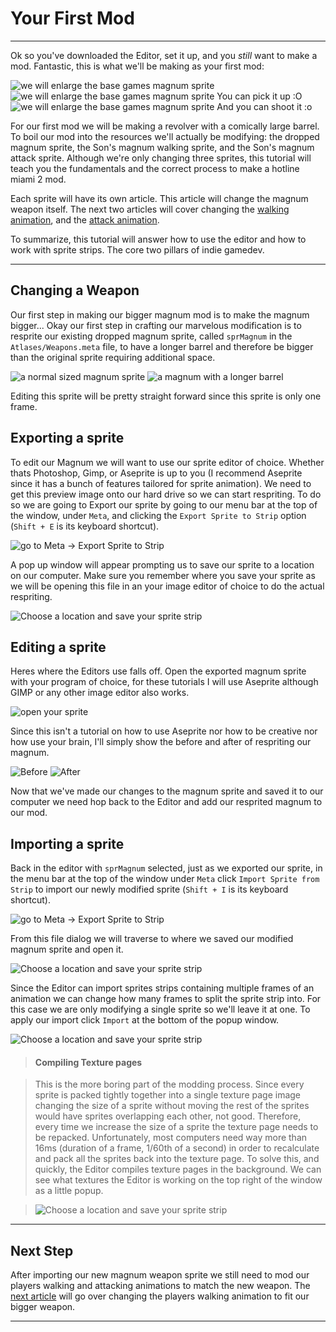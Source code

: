 # Your First Mod

---

Ok so you've downloaded the Editor, set it up, and you *still* want to make a mod.
Fantastic, this is what we'll be making as your first mod:

<div class="fartbox">
<span>
<img src="/Tutorials/2/showoff0.png" alt="we will enlarge the base games magnum sprite">
</span>
<span>
<img src="/Tutorials/2/showoff1.png" alt="we will enlarge the base games magnum sprite">
You can pick it up :O
</span>
<span>
<img src="/Tutorials/2/showoff2.png" alt="we will enlarge the base games magnum sprite">
And you can shoot it :o
</span>
</div>

For our first mod we will be making a revolver with a comically large barrel. To boil our mod into the resources we'll actually be modifying: the dropped magnum sprite, the Son's magnum walking sprite, and the Son's magnum attack sprite. Although we're only changing three sprites, this tutorial will teach you the fundamentals and the correct process to make a hotline miami 2 mod.

Each sprite will have its own article. This article will change the magnum weapon itself. The next two articles will cover changing the [walking animation](/Tutorials/3/), and the [attack animation](/Tutorials/4/).

To summarize, this tutorial will answer how to use the editor and how to work with sprite strips. The core two pillars of indie gamedev.

---

<!-- ## Step #1 -->

## Changing a Weapon

Our first step in making our bigger magnum mod is to make the magnum bigger... Okay our first step in crafting our marvelous modification is to resprite our existing dropped magnum sprite, called `sprMagnum` in the `Atlases/Weapons.meta` file, to have a longer barrel and therefore be bigger than the original sprite requiring additional space.


<div class="fartbox">
<span>
<img src="/Tutorials/2/magnum_preview_normal.png" alt="a normal sized magnum sprite">
</span>
<span>
<img src="/Tutorials/2/magnum_preview_long.png" alt="a magnum with a longer barrel">
</span>
</div>

Editing this sprite will be pretty straight forward since this sprite is only one frame.

## Exporting a sprite

To edit our Magnum we will want to use our sprite editor of choice. Whether thats Photoshop, Gimp, or Aseprite is up to you (I recommend Aseprite since it has a bunch of features tailored for sprite animation). We need to get this preview image onto our hard drive so we can start respriting. To do so we are going to Export our sprite by going to our menu bar at the top of the window, under `Meta`, and clicking the `Export Sprite to Strip` option (`Shift + E` is its keyboard shortcut).

<img src="/Tutorials/2/magnum_export_start.png" alt="go to Meta -> Export Sprite to Strip">

A pop up window will appear prompting us to save our sprite to a location on our computer. Make sure you remember where you save your sprite as we will be opening this file in an your image editor of choice to do the actual respriting. 

<img src="/Tutorials/2/magnum_export_window.png" alt="Choose a location and save your sprite strip">


## Editing a sprite

Heres where the Editors use falls off. Open the exported magnum sprite with your program of choice, for these tutorials I will use Aseprite although GIMP or any other image editor also works.

<img src="/Tutorials/2/open_spritestrip.png" alt="open your sprite">

Since this isn't a tutorial on how to use Aseprite nor how to be creative nor how use your brain, I'll simply show the before and after of respriting our magnum.

<img src="/Tutorials/2/aseprite_0.png" alt="Before">
<img src="/Tutorials/2/aseprite_1.png" alt="After">

Now that we've made our changes to the magnum sprite and saved it to our computer we need hop back to the Editor and add our resprited magnum to our mod.


## Importing a sprite

Back in the editor with `sprMagnum` selected, just as we exported our sprite, in the menu bar at the top of the window under `Meta` click `Import Sprite from Strip` to import our newly modified sprite (`Shift + I` is its keyboard shortcut).


<img src="/Tutorials/2/magnum_import_start.png" alt="go to Meta -> Export Sprite to Strip">

From this file dialog we will traverse to where we saved our modified magnum sprite and open it.

<img src="/Tutorials/2/magnum_import_end.png" alt="Choose a location and save your sprite strip">

Since the Editor can import sprites strips containing multiple frames of an animation we can change how many frames to split the sprite strip into. For this case we are only modifying a single sprite so we'll leave it at one. To apply our import click `Import` at the bottom of the popup window.

<img src="/Tutorials/2/magnum_import_dialog.png" alt="Choose a location and save your sprite strip">

> #### Compiling Texture pages

> This is the more boring part of the modding process. Since every sprite is packed tightly together into a single texture page image changing the size of a sprite without moving the rest of the sprites would have sprites overlapping each other, not good. Therefore, every time we increase the size of a sprite the texture page needs to be repacked. Unfortunately, most computers need way more than 16ms (duration of a frame, 1/60th of a second) in order to recalculate and pack all the sprites back into the texture page. To solve this, and quickly, the Editor compiles texture pages in the background. We can see what textures the Editor is working on the top right of the window as a little popup.

> <img src="/Tutorials/2/magnum_import_compile.png" alt="Choose a location and save your sprite strip">

---

## Next Step

After importing our new magnum weapon sprite we still need to mod our players walking and attacking animations to match the new weapon. The [next article](/Tutorials/3/) will go over changing the players walking animation to fit our bigger weapon.

---
